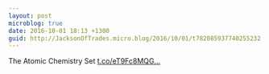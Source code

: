 ```yaml
---
layout: post
microblog: true
date: 2016-10-01 18:13 +1300
guid: http://JacksonOfTrades.micro.blog/2016/10/01/t782085937740255232.html
---
```

The Atomic Chemistry Set [t.co/eT9Fc8MQG...](https://t.co/eT9Fc8MQGn)

